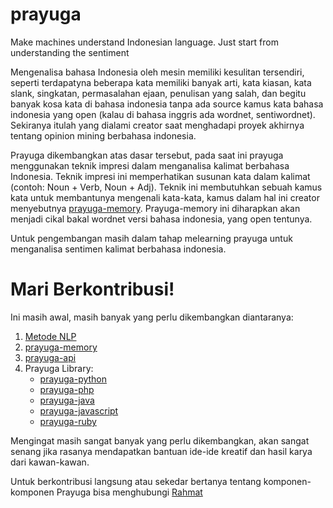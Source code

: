 # prayuga
Make machines understand Indonesian language.
Just start from understanding the sentiment 

Mengenalisa bahasa Indonesia oleh mesin memiliki kesulitan tersendiri, seperti terdapatyna beberapa kata memiliki banyak arti, kata kiasan, kata slank, singkatan, permasalahan ejaan, penulisan yang salah, dan begitu banyak kosa kata di bahasa indonesia tanpa ada source kamus kata bahasa indonesia yang open (kalau di bahasa inggris ada wordnet, sentiwordnet). Sekiranya itulah yang dialami creator saat menghadapi proyek akhirnya tentang opinion mining berbahasa indonesia.

Prayuga dikembangkan atas dasar tersebut, pada saat ini prayuga menggunakan teknik impresi dalam menganalisa kalimat berbahasa Indonesia. Teknik impresi ini memperhatikan susunan kata dalam kalimat (contoh: Noun + Verb, Noun + Adj). Teknik ini membutuhkan sebuah kamus kata untuk membantunya mengenali kata-kata, kamus dalam hal ini creator menyebutnya [prayuga-memory](https://github.com/rahmatheruka/prayuga/prayuga-memory). Prayuga-memory ini diharapkan akan menjadi cikal bakal wordnet versi bahasa indonesia, yang open tentunya.

Untuk pengembangan masih dalam tahap melearning prayuga untuk menganalisa sentimen kalimat berbahasa indonesia.

# Mari Berkontribusi!
Ini masih awal, masih banyak yang perlu dikembangkan diantaranya:
1. [Metode NLP](https://github.com/rahmatheruka/prayuga/issue)
2. [prayuga-memory](https://github.com/rahmatheruka/prayuga-memory)
3. [prayuga-api](https://github.com/rahmatheruka/prayuga-api)
4. Prayuga Library:
    - [prayuga-python](https://github.com/rahmatheruka/prayuga-lib-python)
    - [prayuga-php](https://github.com/rahmatheruka/prayuga-lib-php)
    - [prayuga-java](https://github.com/rahmatheruka/prayuga-lib-java)
    - [prayuga-javascript](https://github.com/rahmatheruka/prayuga-lib-javascript)
    - [prayuga-ruby](https://github.com/rahmatheruka/prayuga-lib-ruby)
    
Mengingat masih sangat banyak yang perlu dikembangkan, akan sangat senang jika rasanya mendapatkan bantuan ide-ide kreatif dan hasil karya dari kawan-kawan.

Untuk berkontribusi langsung atau sekedar bertanya tentang komponen-komponen Prayuga bisa menghubungi [Rahmat](https://www.facebook.com/raciandro)
